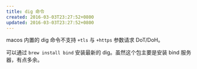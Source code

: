 ```yaml
---
title: dig 命令
created: 2016-03-03T23:27:52+0800
updated: 2016-03-03T23:27:52+0800
---
```



macos 内置的 dig 命令不支持 `+tls` 与 `+https` 参数请求 DoT/DoH。

可以通过 `brew install bind` 安装最新的 dig。虽然这个包主要是安装 bind 服务器，有点多余。
